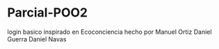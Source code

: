 # Parcial-POO2
login basico inspirado en Ecoconciencia
hecho por Manuel Ortiz Daniel Guerra Daniel Navas
